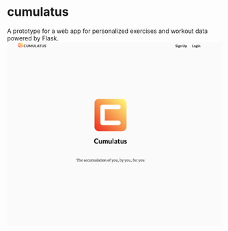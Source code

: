 # cumulatus

A prototype for a web app for personalized exercises and workout data powered by Flask.
![Screenshot](screenshot.png)
